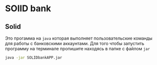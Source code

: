 # SOlID bank
## Solid 
Это прогамма на `java` которая выполняет пользовательские команды для работы с банковскими аккаунтами. Для того чтобы запустить программу на терминале пропишите находясь в папке с файлом `jar`
```sh
java -jar SOLIDbankAPP.jar
```
